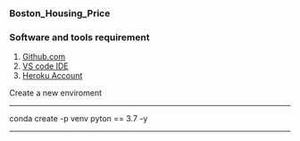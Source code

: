 ### Boston_Housing_Price

### Software and tools requirement 

1. [Github.com](https://github.com)
2. [VS code IDE](https://code.visualstudio.com/)
3. [Heroku Account](https://heroku.com)

Create a new enviroment 

---
conda create -p venv pyton == 3.7 -y

---